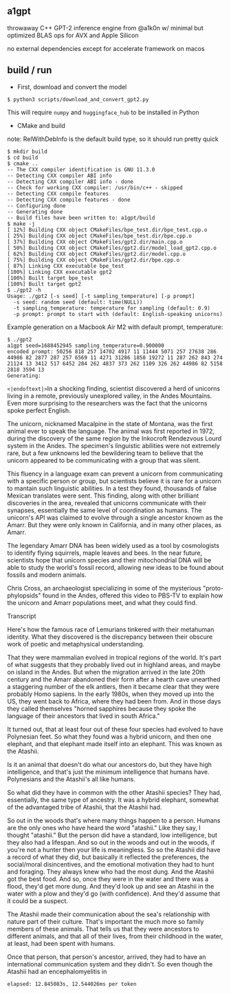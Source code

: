 ## a1gpt

throwaway C++ GPT-2 inference engine from @a1k0n w/ minimal but optimized BLAS
ops for AVX and Apple Silicon

no external dependencies except for accelerate framework on macos

## build / run

 - First, download and convert the model

`$ python3 scripts/download_and_convert_gpt2.py`

This will require `numpy` and `huggingface_hub` to be installed in Python

 - CMake and build

note: RelWithDebInfo is the default build type, so it should run pretty quick

```
$ mkdir build
$ cd build
$ cmake ..
-- The CXX compiler identification is GNU 11.3.0
-- Detecting CXX compiler ABI info
-- Detecting CXX compiler ABI info - done
-- Check for working CXX compiler: /usr/bin/c++ - skipped
-- Detecting CXX compile features
-- Detecting CXX compile features - done
-- Configuring done
-- Generating done
-- Build files have been written to: a1gpt/build
$ make -j
[ 12%] Building CXX object CMakeFiles/bpe_test.dir/bpe_test.cpp.o
[ 25%] Building CXX object CMakeFiles/bpe_test.dir/bpe.cpp.o
[ 37%] Building CXX object CMakeFiles/gpt2.dir/main.cpp.o
[ 50%] Building CXX object CMakeFiles/gpt2.dir/model_load_gpt2.cpp.o
[ 62%] Building CXX object CMakeFiles/gpt2.dir/model.cpp.o
[ 75%] Building CXX object CMakeFiles/gpt2.dir/bpe.cpp.o
[ 87%] Linking CXX executable bpe_test
[100%] Linking CXX executable gpt2
[100%] Built target bpe_test
[100%] Built target gpt2
$ ./gpt2 -h
Usage: ./gpt2 [-s seed] [-t sampling_temperature] [-p prompt]
  -s seed: random seed (default: time(NULL))
  -t sampling_temperature: temperature for sampling (default: 0.9)
  -p prompt: prompt to start with (default: English-speaking unicorns)

```

Example generation on a Macbook Air M2 with default prompt, temperature:
```
$ ./gpt2
a1gpt seed=1688452945 sampling_temperature=0.900000
encoded prompt: 50256 818 257 14702 4917 11 11444 5071 257 27638 286 44986 82 2877 287 257 6569 11 4271 31286 1850 19272 11 287 262 843 274 21124 13 3412 517 6452 284 262 4837 373 262 1109 326 262 44986 82 5158 2818 3594 13
Generating:
```
`<|endoftext|>`In a shocking finding, scientist discovered a herd of unicorns living in a remote, previously unexplored valley, in the Andes Mountains. Even more surprising to the researchers was the fact that the unicorns spoke perfect English.

The unicorn, nicknamed Macalpine in the state of Montana, was the first animal ever to speak the language. The animal was first reported in 1972, during the discovery of the same region by the Inkocroft Rendezvous Lourd system in the Andes. The specimen's linguistic abilities were not extremely rare, but a few unknowns led the bewildering team to believe that the unicorn appeared to be communicating with a group that was silent.

This fluency in a language exam can prevent a unicorn from communicating with a specific person or group, but scientists believe it is rare for a unicorn to mantain such linguistic abilities. In a test they found, thousands of false Mexican translates were sent. This finding, along with other brilliant discoveries in the area, revealed that unicorns communicate with their synapses, essentially the same level of coordination as humans. The unicorn's API was claimed to evolve through a single ancestor known as the Amarr. But they were only known in California, and in many other places, as Amarr.

The legendary Amarr DNA has been widely used as a tool by cosmologists to identify flying squirrels, maple leaves and bees. In the near future, scientists hope that unicorn species and their mitochondrial DNA will be able to study the world's fossil record, allowing new ideas to be found about fossils and modern animals.

Chris Cross, an archaeologist specializing in some of the mysterious "proto-phylopsids" found in the Andes, offered this video to PBS-TV to explain how the unicorn and Amarr populations meet, and what they could find.

Transcript

Here's how the famous race of Lemurians tinkered with their metahuman identity. What they discovered is the discrepancy between their obscure work of poetic and metaphysical understanding.

That they were mammalian evolved in tropical regions of the world. It's part of what suggests that they probably lived out in highland areas, and maybe on island in the Andes. But when the migration arrived in the late 20th century and the Amarr abandoned their form after a hearth cave unearthed a staggering number of the elk antlers, then it became clear that they were probably Homo sapiens. In the early 1980s, when they moved up into the US, they went back to Africa, where they had been from. And in those days they called themselves "horned sapphires because they spoke the language of their ancestors that lived in south Africa."

It turned out, that at least four out of these four species had evolved to have Polynesian feet. So what they found was a hybrid unicorn, and then one elephant, and that elephant made itself into an elephant. This was known as the Atashii.

Is it an animal that doesn't do what our ancestors do, but they have high intelligence, and that's just the minimum intelligence that humans have. Polynesians and the Atashii's all like humans.

So what did they have in common with the other Atashii species? They had, essentially, the same type of ancestry. It was a hybrid elephant, somewhat of the advantaged tribe of Atashii, that the Atashii had.

So out in the woods that's where many things happen to a person. Humans are the only ones who have heard the word "atashii." Like they say, I thought "atashii." But the person did have a standard, low intelligence, but they also had a lifespan. And so out in the woods and out in the woods, if you're not a hunter then your life is meaningless. So so the Atashii did have a record of what they did, but basically it reflected the preferences, the social/moral disincentives, and the emotional motivation they had to hunt and foraging. They always knew who had the most dung. And the Atashii got the best food. And so, once they were in the water and there was a flood, they'd get more dung. And they'd look up and see an Atashii in the water with a plow and they'd go (with confidence). And they'd assume that it could be a suspect.

The Atashii made their communication about the sea's relationship with nature part of their culture. That's important the much more so family members of these animals. That tells us that they were ancestors to different animals, and that all of their lives, from their childhood in the water, at least, had been spent with humans.

Once that person, that person's ancestor, arrived, they had to have an international communication system and they didn't. So even though the Atashii had an encephalomyelitis in
```
elapsed: 12.845083s, 12.544026ms per token
```

